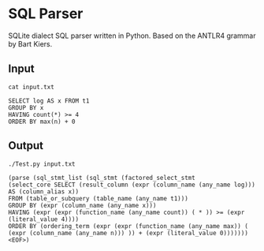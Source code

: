 # SQL Parser

SQLite dialect SQL parser written in Python. Based on the ANTLR4 grammar by Bart Kiers.

## Input

```
cat input.txt

SELECT log AS x FROM t1
GROUP BY x
HAVING count(*) >= 4
ORDER BY max(n) + 0
```

## Output

```
./Test.py input.txt

(parse (sql_stmt_list (sql_stmt (factored_select_stmt 
(select_core SELECT (result_column (expr (column_name (any_name log))) AS (column_alias x)) 
FROM (table_or_subquery (table_name (any_name t1))) 
GROUP BY (expr (column_name (any_name x))) 
HAVING (expr (expr (function_name (any_name count)) ( * )) >= (expr (literal_value 4)))) 
ORDER BY (ordering_term (expr (expr (function_name (any_name max)) ( (expr (column_name (any_name n))) )) + (expr (literal_value 0))))))) <EOF>)
```
